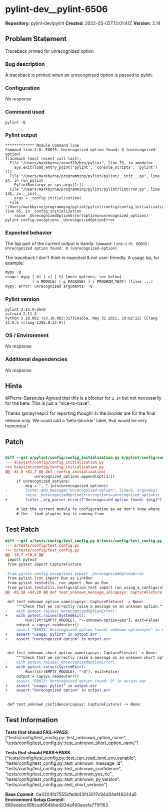 # pylint-dev__pylint-6506

**Repository**: pylint-dev/pylint
**Created**: 2022-05-05T13:01:41Z
**Version**: 2.14

## Problem Statement

Traceback printed for unrecognized option
### Bug description

A traceback is printed when an unrecognized option is passed to pylint.

### Configuration

_No response_

### Command used

```shell
pylint -Q
```


### Pylint output

```shell
************* Module Command line
Command line:1:0: E0015: Unrecognized option found: Q (unrecognized-option)
Traceback (most recent call last):
  File "/Users/markbyrne/venv310/bin/pylint", line 33, in <module>
    sys.exit(load_entry_point('pylint', 'console_scripts', 'pylint')())
  File "/Users/markbyrne/programming/pylint/pylint/__init__.py", line 24, in run_pylint
    PylintRun(argv or sys.argv[1:])
  File "/Users/markbyrne/programming/pylint/pylint/lint/run.py", line 135, in __init__
    args = _config_initialization(
  File "/Users/markbyrne/programming/pylint/pylint/config/config_initialization.py", line 85, in _config_initialization
    raise _UnrecognizedOptionError(options=unrecognized_options)
pylint.config.exceptions._UnrecognizedOptionError
```


### Expected behavior

The top part of the current output is handy:
`Command line:1:0: E0015: Unrecognized option found: Q (unrecognized-option)`

The traceback I don't think is expected & not user-friendly.
A usage tip, for example:
```python
mypy -Q
usage: mypy [-h] [-v] [-V] [more options; see below]
            [-m MODULE] [-p PACKAGE] [-c PROGRAM_TEXT] [files ...]
mypy: error: unrecognized arguments: -Q
```

### Pylint version

```shell
pylint 2.14.0-dev0
astroid 2.11.3
Python 3.10.0b2 (v3.10.0b2:317314165a, May 31 2021, 10:02:22) [Clang 12.0.5 (clang-1205.0.22.9)]
```


### OS / Environment

_No response_

### Additional dependencies

_No response_


## Hints

@Pierre-Sassoulas Agreed that this is a blocker for `2.14` but not necessarily for the beta. This is just a "nice-to-have".

Thanks @mbyrnepr2 for reporting though!
👍 the blocker are for the final release only. We could add a 'beta-blocker' label, that would be very humorous !

## Patch

```diff

diff --git a/pylint/config/config_initialization.py b/pylint/config/config_initialization.py
--- a/pylint/config/config_initialization.py
+++ b/pylint/config/config_initialization.py
@@ -81,8 +81,7 @@ def _config_initialization(
             unrecognized_options.append(opt[1:])
     if unrecognized_options:
         msg = ", ".join(unrecognized_options)
-        linter.add_message("unrecognized-option", line=0, args=msg)
-        raise _UnrecognizedOptionError(options=unrecognized_options)
+        linter._arg_parser.error(f"Unrecognized option found: {msg}")
 
     # Set the current module to configuration as we don't know where
     # the --load-plugins key is coming from


```

## Test Patch

```diff
diff --git a/tests/config/test_config.py b/tests/config/test_config.py
--- a/tests/config/test_config.py
+++ b/tests/config/test_config.py
@@ -10,7 +10,6 @@
 import pytest
 from pytest import CaptureFixture
 
-from pylint.config.exceptions import _UnrecognizedOptionError
 from pylint.lint import Run as LintRun
 from pylint.testutils._run import _Run as Run
 from pylint.testutils.configuration_test import run_using_a_configuration_file
@@ -65,18 +64,20 @@ def test_unknown_message_id(capsys: CaptureFixture) -> None:
 
 def test_unknown_option_name(capsys: CaptureFixture) -> None:
     """Check that we correctly raise a message on an unknown option."""
-    with pytest.raises(_UnrecognizedOptionError):
+    with pytest.raises(SystemExit):
         Run([str(EMPTY_MODULE), "--unknown-option=yes"], exit=False)
     output = capsys.readouterr()
-    assert "E0015: Unrecognized option found: unknown-option=yes" in output.out
+    assert "usage: pylint" in output.err
+    assert "Unrecognized option" in output.err
 
 
 def test_unknown_short_option_name(capsys: CaptureFixture) -> None:
     """Check that we correctly raise a message on an unknown short option."""
-    with pytest.raises(_UnrecognizedOptionError):
+    with pytest.raises(SystemExit):
         Run([str(EMPTY_MODULE), "-Q"], exit=False)
     output = capsys.readouterr()
-    assert "E0015: Unrecognized option found: Q" in output.out
+    assert "usage: pylint" in output.err
+    assert "Unrecognized option" in output.err
 
 
 def test_unknown_confidence(capsys: CaptureFixture) -> None:

```

## Test Information

**Tests that should FAIL→PASS**: ["tests/config/test_config.py::test_unknown_option_name", "tests/config/test_config.py::test_unknown_short_option_name"]

**Tests that should PASS→PASS**: ["tests/config/test_config.py::test_can_read_toml_env_variable", "tests/config/test_config.py::test_unknown_message_id", "tests/config/test_config.py::test_unknown_confidence", "tests/config/test_config.py::test_unknown_yes_no", "tests/config/test_config.py::test_unknown_py_version", "tests/config/test_config.py::test_short_verbose"]

**Base Commit**: 0a4204fd7555cfedd43f43017c94d24ef48244a5
**Environment Setup Commit**: 680edebc686cad664bbed934a490aeafa775f163
